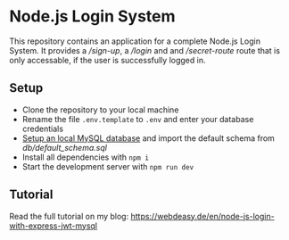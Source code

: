 # Node.js Login System

This repository contains an application for a complete Node.js Login System. It provides a _/sign-up_, a _/login_ and and _/secret-route_ route that is only accessable, if the user is successfully logged in.

## Setup

- Clone the repository to your local machine
- Rename the file `.env.template` to `.env` and enter your database credentials
- [Setup an local MySQL database](https://webdeasy.de/en/node-js-login-with-express-jwt-mysql/#database) and import the default schema from _db/default_schema.sql_
- Install all dependencies with `npm i`
- Start the development server with `npm run dev`

## Tutorial

Read the full tutorial on my blog: https://webdeasy.de/en/node-js-login-with-express-jwt-mysql

